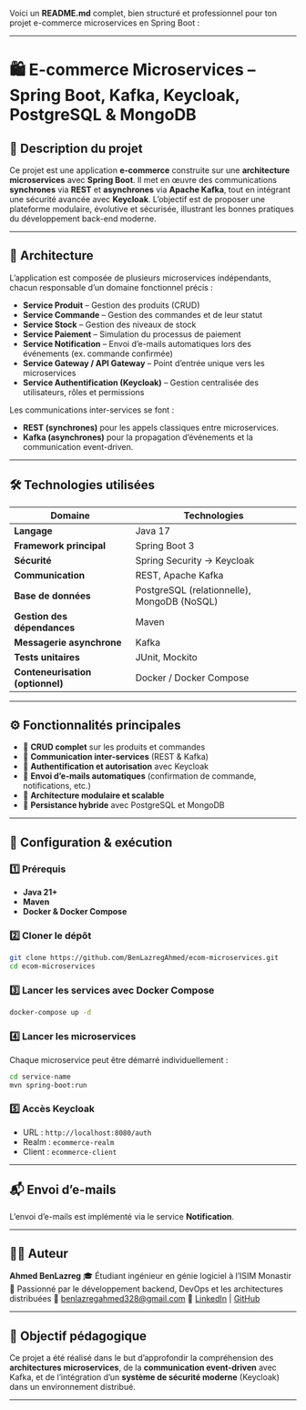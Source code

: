 Voici un **README.md** complet, bien structuré et professionnel pour ton projet e-commerce microservices en Spring Boot :

---

# 🛍️ E-commerce Microservices – Spring Boot, Kafka, Keycloak, PostgreSQL & MongoDB

## 🚀 Description du projet

Ce projet est une application **e-commerce** construite sur une **architecture microservices** avec **Spring Boot**.
Il met en œuvre des communications **synchrones** via **REST** et **asynchrones** via **Apache Kafka**, tout en intégrant une sécurité avancée avec **Keycloak**.
L’objectif est de proposer une plateforme modulaire, évolutive et sécurisée, illustrant les bonnes pratiques du développement back-end moderne.

---

## 🧩 Architecture

L’application est composée de plusieurs microservices indépendants, chacun responsable d’un domaine fonctionnel précis :

* **Service Produit** – Gestion des produits (CRUD)
* **Service Commande** – Gestion des commandes et de leur statut
* **Service Stock** – Gestion des niveaux de stock
* **Service Paiement** – Simulation du processus de paiement
* **Service Notification** – Envoi d’e-mails automatiques lors des événements (ex. commande confirmée)
* **Service Gateway / API Gateway** – Point d’entrée unique vers les microservices
* **Service Authentification (Keycloak)** – Gestion centralisée des utilisateurs, rôles et permissions

Les communications inter-services se font :

* **REST (synchrones)** pour les appels classiques entre microservices.
* **Kafka (asynchrones)** pour la propagation d’événements et la communication event-driven.

---

## 🛠️ Technologies utilisées

| Domaine                          | Technologies                                |
| -------------------------------- | ------------------------------------------- |
| **Langage**                      | Java 17                                     |
| **Framework principal**          | Spring Boot 3                               |
| **Sécurité**                     | Spring Security → Keycloak                  |
| **Communication**                | REST, Apache Kafka                          |
| **Base de données**              | PostgreSQL (relationnelle), MongoDB (NoSQL) |
| **Gestion des dépendances**      | Maven                                       |
| **Messagerie asynchrone**        | Kafka                                       |
| **Tests unitaires**              | JUnit, Mockito                              |
| **Conteneurisation (optionnel)** | Docker / Docker Compose                     |

---

## ⚙️ Fonctionnalités principales

* 🧾 **CRUD complet** sur les produits et commandes
* 🔄 **Communication inter-services** (REST & Kafka)
* 🔐 **Authentification et autorisation** avec Keycloak
* 💌 **Envoi d’e-mails automatiques** (confirmation de commande, notifications, etc.)
* 🧱 **Architecture modulaire et scalable**
* 🧮 **Persistance hybride** avec PostgreSQL et MongoDB

---

## 🧰 Configuration & exécution

### 1️⃣ Prérequis

* **Java 21+**
* **Maven**
* **Docker & Docker Compose**

### 2️⃣ Cloner le dépôt

```bash
git clone https://github.com/BenLazregAhmed/ecom-microservices.git
cd ecom-microservices
```

### 3️⃣ Lancer les services avec Docker Compose

```bash
docker-compose up -d
```

### 4️⃣ Lancer les microservices

Chaque microservice peut être démarré individuellement :

```bash
cd service-name
mvn spring-boot:run
```

### 5️⃣ Accès Keycloak

* URL : `http://localhost:8080/auth`
* Realm : `ecommerce-realm`
* Client : `ecommerce-client`

---

## 📬 Envoi d’e-mails

L’envoi d’e-mails est implémenté via le service **Notification**.

---

## 🧑‍💻 Auteur

**Ahmed BenLazreg**
🎓 Étudiant ingénieur en génie logiciel à l’ISIM Monastir
💼 Passionné par le développement backend, DevOps et les architectures distribuées
📧 [benlazregahmed328@gmail.com](mailto:benlazregahmed328@gmail.com)
🔗 [LinkedIn](https://www.linkedin.com/in/ahmed-benlazreg-9b34a6261/) | [GitHub](https://github.com/BenLazregAhmed)

---

## 🏁 Objectif pédagogique

Ce projet a été réalisé dans le but d’approfondir la compréhension des **architectures microservices**,
de la **communication event-driven** avec Kafka, et de l’intégration d’un **système de sécurité moderne** (Keycloak) dans un environnement distribué.

---


